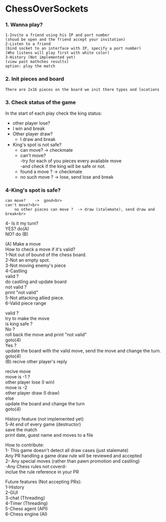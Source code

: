 # ChessOverSockets
### 1. Wanna play?<br>
    1-Invite a friend using his IP and port number
    (shoud be open and the friend accept your invitation)
    2-Listen to a friend
    (bind socket to an interface with IP, specify a port number)
    (Who listens will play first with white color)
    3-History (Not implemented yet)
    (view past mathches results)
    option: play the match
### 2. Init pieces and board<br>
    There are 2x16 pieces on the board we init there types and locations
### 3. Check status of the game<br>
In the start of each play check the king status:<br>
- other player lose?<br>
- I win and break<br>
- Other player draw?<br>
    - I draw and break<br>
- King's spot is not safe?<br>
    - can move?    ->  checkmate<br>
    - can't move? <br>
        -try for each of you pieces every available move<br>
        -and check if the king will be safe or not.<br>
    - found a move ?     -> checkmate<br>
    - no such move ?     -> lose, send lose and break<br>
### 4-King's spot is safe?<br>
    can move?    ->  good<br>
    can't move?<br>
        no other pieces can move ?  -> draw (stalemate), send draw and break<br>
4- Is it my turn?<br>
    YES?   do(A)<br>
    NO?    do (B)<br>

(A) Make a move<br>
How to check a move if it's valid?<br>
    1-Not out of bound of the chess board.<br>
    2-Not an empty spot.<br>
    3-Not moving enemy's piece<br>
    4-Castling<br>
        valid ? <br>
            do castling and update board<br>
        not valid ? <br>
            print "not valid"<br>
    5-Not attacking allied piece.<br>
    6-Valid piece range<br>

valid ? <br>
try to make the move<br>
is king safe ?<br>
No ? <br>
roll back the move and print "not valid"<br>
goto(4)<br>
Yes ? <br>
    update the board with the valid move, send the move and change the turn.<br>
goto(4)<br>
(B) recive other player's reply<br> 

recive move<br> 
    move is -1 ? <br> 
other player lose (I win)<br> 
    move is -2<br> 
other player draw (I draw)<br> 
    else<br> 
    update the board and change the turn<br> 
    goto(4)<br> 

History feature (not implemented yet)<br>
5-At end of every game (destructor)<br>
save the match<br>
print date, guest name and moves to a file<br>

How to contribute:<br>
1- This game doesn't detect all draw cases (just stalemate)<br>
    Any PR handling a game draw rule will be reviewed and accepted<br>
2- Any special moves (rather than pawn promotion and castling)<br>
    -Any Chess rules not coverd-<br>
    inclue the rule reference in your PR<br>

Future features (Not accepting PRs):<br>
    1-History<br>
    2-GUI<br>
    3-chat (Threading)<br>
    4-Timer (Threading)<br>
    5-Chess agent (API)<br>
    6-Chess engine (AI)<br>
